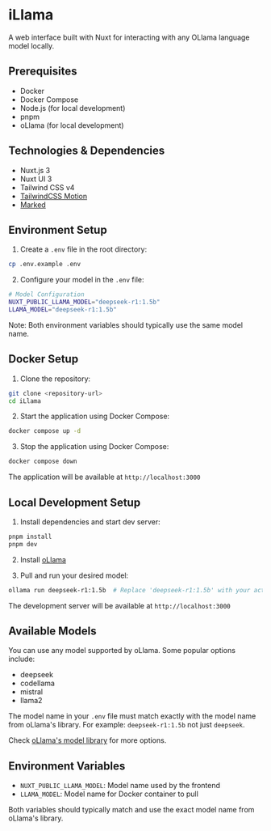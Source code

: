 # iLlama

A web interface built with Nuxt for interacting with any OLlama language model locally.

## Prerequisites

- Docker
- Docker Compose
- Node.js (for local development)
- pnpm
- oLlama (for local development)

## Technologies & Dependencies

- Nuxt.js 3
- Nuxt UI 3
- Tailwind CSS v4
- [TailwindCSS Motion](https://github.com/romboHQ/tailwindcss-motion)
- [Marked](https://github.com/markedjs/marked)

## Environment Setup

1. Create a `.env` file in the root directory:
```bash
cp .env.example .env
```

2. Configure your model in the `.env` file:
```bash
# Model Configuration
NUXT_PUBLIC_LLAMA_MODEL="deepseek-r1:1.5b"
LLAMA_MODEL="deepseek-r1:1.5b"
```

Note: Both environment variables should typically use the same model name.

## Docker Setup

1. Clone the repository:
```bash
git clone <repository-url>
cd iLlama
```

2. Start the application using Docker Compose:
```bash
docker compose up -d
```

3. Stop the application using Docker Compose:
```bash
docker compose down
```

The application will be available at `http://localhost:3000`

## Local Development Setup

1. Install dependencies and start dev server:
```bash
pnpm install
pnpm dev
```

2. Install [oLlama](https://ollama.com)

3. Pull and run your desired model:
```bash
ollama run deepseek-r1:1.5b  # Replace 'deepseek-r1:1.5b' with your actual model name
```

The development server will be available at `http://localhost:3000`

## Available Models

You can use any model supported by oLlama. Some popular options include:
- deepseek
- codellama
- mistral
- llama2

The model name in your `.env` file must match exactly with the model name from oLlama's library.
For example: `deepseek-r1:1.5b` not just `deepseek`.

Check [oLlama's model library](https://ollama.com/library) for more options.

## Environment Variables

- `NUXT_PUBLIC_LLAMA_MODEL`: Model name used by the frontend
- `LLAMA_MODEL`: Model name for Docker container to pull

Both variables should typically match and use the exact model name from oLlama's library.

